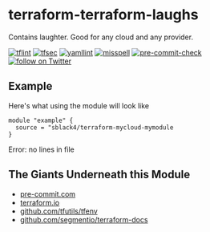 # terraform-terraform-laughs
Contains laughter. Good for any cloud and any provider.

[![tflint](https://github.com/sblack4/terraform-terraform-laughs/workflows/tflint/badge.svg?branch=master&event=push)](https://github.com/sblack4/terraform-terraform-laughs/actions?query=workflow%3Atflint+event%3Apush+branch%3Amaster)
[![tfsec](https://github.com/sblack4/terraform-terraform-laughs/workflows/tfsec/badge.svg?branch=master&event=push)](https://github.com/sblack4/terraform-terraform-laughs/actions?query=workflow%3Atfsec+event%3Apush+branch%3Amaster)
[![yamllint](https://github.com/sblack4/terraform-terraform-laughs/workflows/yamllint/badge.svg?branch=master&event=push)](https://github.com/sblack4/terraform-terraform-laughs/actions?query=workflow%3Ayamllint+event%3Apush+branch%3Amaster)
[![misspell](https://github.com/sblack4/terraform-terraform-laughs/workflows/misspell/badge.svg?branch=master&event=push)](https://github.com/sblack4/terraform-terraform-laughs/actions?query=workflow%3Amisspell+event%3Apush+branch%3Amaster)
[![pre-commit-check](https://github.com/sblack4/terraform-terraform-laughs/workflows/pre-commit-check/badge.svg?branch=master&event=push)](https://github.com/sblack4/terraform-terraform-laughs/actions?query=workflow%3Apre-commit-check+event%3Apush+branch%3Amaster)
<a href="https://twitter.com/intent/follow?screen_name=sblack4"><img src="https://img.shields.io/twitter/follow/sblack4?style=social&logo=twitter" alt="follow on Twitter"></a>

## Example
Here's what using the module will look like
```hcl
module "example" {
  source = "sblack4/terraform-mycloud-mymodule
}
```

<!-- BEGINNING OF PRE-COMMIT-TERRAFORM DOCS HOOK -->
Error: no lines in file
<!-- END OF PRE-COMMIT-TERRAFORM DOCS HOOK -->

## The Giants Underneath this Module
- [pre-commit.com](pre-commit.com)
- [terraform.io](terraform.io)
- [github.com/tfutils/tfenv](github.com/tfutils/tfenv)
- [github.com/segmentio/terraform-docs](github.com/segmentio/terraform-docs)
